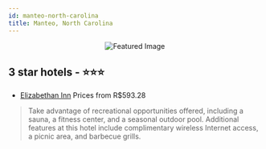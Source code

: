 ```yaml
---
id: manteo-north-carolina
title: Manteo, North Carolina
---
```


<center><img src="https://i.travelapi.com/hotels/1000000/980000/972900/972845/262557be_z.jpg" alt="Featured Image" /></center>


##  3 star hotels - ⭐️⭐️⭐️

-    [Elizabethan Inn](https://us.hurb.com/hotels/manteo/elizabethan-inn-JNP-JP976974?cmp=18055) Prices from R$593.28
   > Take advantage of recreational opportunities offered, including a sauna, a fitness center, and a seasonal outdoor pool. Additional features at this hotel include complimentary wireless Internet access, a picnic area, and barbecue grills.
